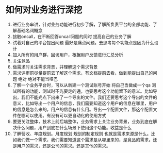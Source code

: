 如何对业务进行深挖
===

1. 进行业务串讲，针对业务功能进行初步了解，了解所负责平台的全部功能、了解基础名词概念
2. 接触oncall，在不断回答oncall问题的同时 提高自己的业务了解
3. 试着对自己的平台提出问题 最好是痛点问题。去思考每个功能点是因为什么设计
4. 加入所有的用户群，回访用户，根据用户反馈进行汇总分析
5. 关注竞品
6. 做需求时关注需求背景，并理解这个需求背景
7. 需求评审前尽量提前去了解这个需求，有文档提前去看，做到能提出自己的问题 绝对 绝对不能当哑巴
8. 了解一个业务平台时，可以从新建一个测试账号开始 将自己当做成一个qa 测试所有的功能，测试时不光要走的通，也要思考这个功能留下的意义。比如导出，我们不能光点下出来了一个导出的文件。我们还要思考这个导出的文件的意义，比如导出一个用户的信息，我们需要知道这个用户的信息在哪里，用户的信息是怎么来的，用户的信息有什么用。导出一个配置文件，那这个配置文件在哪可以使用。有没有可以更自动化的使用方式
9. 要更关注整体，技术上前后端整体，业务需求上关注业务背景，业务到底在解决什么问题，用户到底在什么场景下使用这个功能。收益是什么
10. 了解营收、年度规划。月度规划 规划的制定规则 也就是需求来源是什么。比如我们做一个需求，我们需要知道这个需求是从哪里来的，是竞品的需求，还是用户的需求，还是公司的需求。还是其他的需求。

